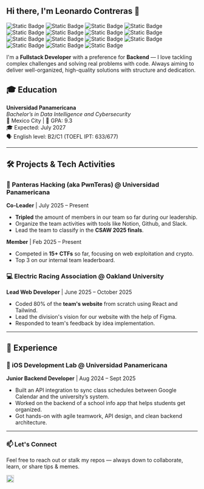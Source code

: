 ## Hi there, I'm Leonardo Contreras 👋

![Static Badge](https://img.shields.io/badge/-Python?style=flat-square&logo=python&logoColor=%23FFFFFF&label=Python&labelColor=%233776AB&color=%2300000000)
![Static Badge](https://img.shields.io/badge/-FastAPI?style=flat-square&logo=FastAPI&logoColor=%23FFFFFF&label=FastAPI&labelColor=%23009688&color=%2300000000)
![Static Badge](https://img.shields.io/badge/-React?style=flat-square&logo=React&logoColor=%23FFFFFF&label=React&labelColor=%233096FE&color=%2300000000)
![Static Badge](https://img.shields.io/badge/-Tailwind?style=flat-square&logo=Tailwind%20CSS&logoColor=%23FFFFFF&label=Tailwind&labelColor=%2306B6D4&color=%2300000000)
![Static Badge](https://img.shields.io/badge/-TypeScript?style=flat-square&logo=TypeScript&logoColor=%23FFFFFF&label=TypeScript&labelColor=%233178C6&color=%2300000000)
![Static Badge](https://img.shields.io/badge/-Angular?style=flat-square&logo=Angular&logoColor=%23FFFFFF&label=Angular&labelColor=%23C50836&color=%2300000000)
![Static Badge](https://img.shields.io/badge/-Flutter?style=flat-square&logo=Flutter&logoColor=%23FFFFFF&label=Flutter&labelColor=%2302569B&color=%2300000000)
![Static Badge](https://img.shields.io/badge/-MySQL?style=flat-square&logo=MySQL&logoColor=%23FFFFFF&label=MySQL&labelColor=%234479A1&color=%2300000000)
![Static Badge](https://img.shields.io/badge/-postgresql?style=flat-square&logo=PostgreSQL&logoColor=%23FFFFFF&label=PostgreSQL&labelColor=%234169E1&color=%2300000000)
![Static Badge](https://img.shields.io/badge/-Csharp?style=flat-square&logo=C%2B%2B&logoColor=%23FFFFFF&label=C%23&labelColor=%23663399&color=%2300000000)
![Static Badge](https://img.shields.io/badge/-Cplus?style=flat-square&logo=C%2B%2B&logoColor=%23FFFFFF&label=C%2B%2B&labelColor=%2300599C&color=%2300000000)
![Static Badge](https://img.shields.io/badge/-Git?style=flat-square&logo=Git&logoColor=%23FFFFFF&label=Git&labelColor=%23F05032&color=%2300000000)
![Static Badge](https://img.shields.io/badge/-Docker?style=flat-square&logo=Docker&logoColor=%23FFFFFF&label=Docker&labelColor=%232496ED&color=%2300000000)
![Static Badge](https://img.shields.io/badge/-supabase?style=flat-square&logo=Supabase&logoColor=%23FFFFFF&label=Supabase&labelColor=%233FCF8E&color=%2300000000)
![Static Badge](https://img.shields.io/badge/-firebase?style=flat-square&logo=Firebase&logoColor=%23FFFFFF&label=Firebase&labelColor=%23DD2C00&color=%2300000000)

I'm a **Fullstack Developer** with a preference for **Backend** — I love tackling complex challenges and solving real problems with code. Always aiming to deliver well-organized, high-quality solutions with structure and dedication.

## 🎓 Education

**Universidad Panamericana**  
_Bachelor’s in Data Intelligence and Cybersecurity_  
📍 Mexico City | 🧠 GPA: 9.3  
🎓 Expected: July 2027  
🗣️ English level: B2/C1 (TOEFL IPT: 633/677)

---

## 🛠️ Projects & Tech Activities

### 🐾 Panteras Hacking (aka PwnTeras) @ Universidad Panamericana
**Co-Leader** | July 2025 – Present  
- **Tripled** the amount of members in our team so far during our leadership.
- Organize the team activities with tools like Notion, Github, and Slack.
- Lead the team to classify in the **CSAW 2025 finals**.

**Member** | Feb 2025 – Present  
- Competed in **15+ CTFs** so far, focusing on web exploitation and crypto.
- Top 3 on our internal team leaderboard.


### 💻 Electric Racing Association @ Oakland University
**Lead Web Developer** | June 2025 – October 2025  
- Coded 80% of the **team's website** from scratch using React and Tailwind.
- Lead the division's vision for our website with the help of Figma.
- Responded to team's feedback by idea implementation.

---

## 💼 Experience

### 🧪 iOS Development Lab @ Universidad Panamericana  
**Junior Backend Developer** | Aug 2024 – Sept 2025  

- Built an API integration to sync class schedules between Google Calendar and the university’s system.
- Worked on the backend of a school info app that helps students get organized.
- Got hands-on with agile teamwork, API design, and clean backend architecture.

---

### 📫 Let's Connect

Feel free to reach out or stalk my repos — always down to collaborate, learn, or share tips & memes.

<a href="https://www.linkedin.com/in/leopcontreras" target="_blank">
  <img src="https://img.shields.io/badge/LinkedIn-0077B5?style=flat-square&logo=linkedin&logoColor=white" alt="LinkedIn" height="20">
</a>

<!--
**leop-contreras/leop-contreras** is a ✨ _special_ ✨ repository because its `README.md` (this file) appears on your GitHub profile.

Here are some ideas to get you started:

- 🔭 I’m currently working on ...
- 🌱 I’m currently learning ...
- 👯 I’m looking to collaborate on ...
- 🤔 I’m looking for help with ...
- 💬 Ask me about ...
- 📫 How to reach me: ...
- 😄 Pronouns: ...
- ⚡ Fun fact: ...
-->

